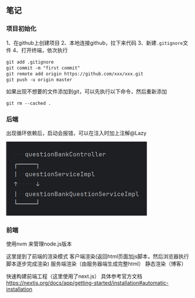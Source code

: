 ## 笔记

### 项目初始化

1、在github上创建项目
2、本地连接github，拉下来代码
3、新建```.gitignore```文件
4、打开终端，依次执行
```git
git add .gitignore
git commit -m "first commit"
git remote add origin https://github.com/xxx/xxx.git
git push -u origin master
```

如果出现不想要的文件添加到git，可以先执行以下命令，然后重新添加
```git
git rm --cached .
```

### 后端

出现循环依赖后，启动会报错，可以在注入时加上注解@Lazy

<img src="/pic/img_1.png">


### 前端

使用nvm 来管理node.js版本

这里提到了前端的渲染模式
客户端渲染(返回html页面加js脚本，然后浏览器执行脚本逐步完成渲染)
服务端渲染（由服务器端生成完整html）
静态渲染（博客）


快速构建前端工程（这里使用了next.js）
具体参考官方文档
https://nextjs.org/docs/app/getting-started/installation#automatic-installation

